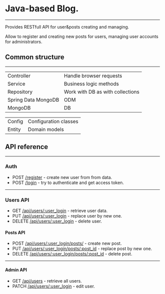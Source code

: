 # Java-based Blog.
---
Provides RESTfull API for user&posts creating and managing.

Allow to register and creating new posts for users,
managing user accounts for administrators.

## Common structure
---

| | |
| --- | --- |
| Controller | Handle browser requests |
| Service | Business logic methods |
| Repository | Work with DB as with collections |
| Spring Data MongoDB | ODM |
| MongoDB | DB |

| | |
| --- | --- |
| Config | Configuration classes |
| Entity | Domain models |




## API reference
---
### Auth

* POST [/register]() - create new user from from data.
* POST [/login]() - try to authenticate and get access token.

---
### Users API

* GET       [/api/users/:user_login]() - retrieve user data.
* PUT       [/api/users/:user_login]() - replace user by new one.
* DELETE    [/api/users/:user_login]() - delete user.

#### Posts API

* POST      [/api/users/:user_login/posts/]() - create new post.
* PUT       [/api/users/:user_login/posts/:post_id]() - replace post by new one.
* DELETE    [/api/users/:user_login/posts/:post_id]() - delete post.

---
#### Admin API

* GET       [/api/users]() - retrieve all users.
* PATCH     [/api/users/:user_login]() - edit user.


